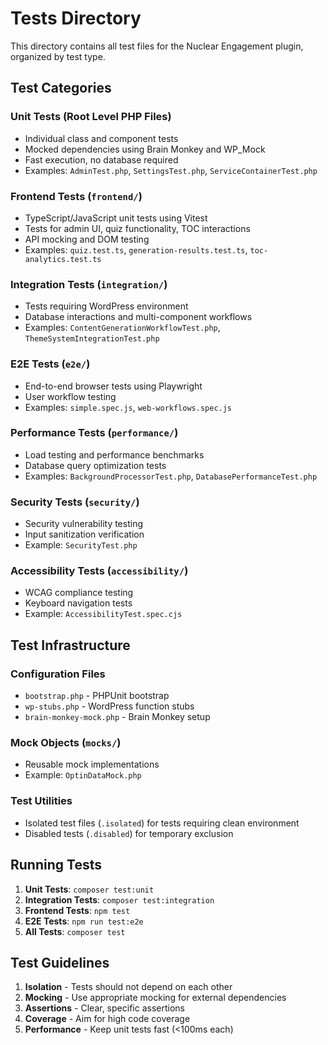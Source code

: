# Tests Directory

This directory contains all test files for the Nuclear Engagement plugin, organized by test type.

## Test Categories

### Unit Tests (Root Level PHP Files)
- Individual class and component tests
- Mocked dependencies using Brain Monkey and WP_Mock
- Fast execution, no database required
- Examples: `AdminTest.php`, `SettingsTest.php`, `ServiceContainerTest.php`

### Frontend Tests (`frontend/`)
- TypeScript/JavaScript unit tests using Vitest
- Tests for admin UI, quiz functionality, TOC interactions
- API mocking and DOM testing
- Examples: `quiz.test.ts`, `generation-results.test.ts`, `toc-analytics.test.ts`

### Integration Tests (`integration/`)
- Tests requiring WordPress environment
- Database interactions and multi-component workflows
- Examples: `ContentGenerationWorkflowTest.php`, `ThemeSystemIntegrationTest.php`

### E2E Tests (`e2e/`)
- End-to-end browser tests using Playwright
- User workflow testing
- Examples: `simple.spec.js`, `web-workflows.spec.js`

### Performance Tests (`performance/`)
- Load testing and performance benchmarks
- Database query optimization tests
- Examples: `BackgroundProcessorTest.php`, `DatabasePerformanceTest.php`

### Security Tests (`security/`)
- Security vulnerability testing
- Input sanitization verification
- Example: `SecurityTest.php`

### Accessibility Tests (`accessibility/`)
- WCAG compliance testing
- Keyboard navigation tests
- Example: `AccessibilityTest.spec.cjs`

## Test Infrastructure

### Configuration Files
- `bootstrap.php` - PHPUnit bootstrap
- `wp-stubs.php` - WordPress function stubs
- `brain-monkey-mock.php` - Brain Monkey setup

### Mock Objects (`mocks/`)
- Reusable mock implementations
- Example: `OptinDataMock.php`

### Test Utilities
- Isolated test files (`.isolated`) for tests requiring clean environment
- Disabled tests (`.disabled`) for temporary exclusion

## Running Tests

1. **Unit Tests**: `composer test:unit`
2. **Integration Tests**: `composer test:integration`
3. **Frontend Tests**: `npm test`
4. **E2E Tests**: `npm run test:e2e`
5. **All Tests**: `composer test`

## Test Guidelines

1. **Isolation** - Tests should not depend on each other
2. **Mocking** - Use appropriate mocking for external dependencies
3. **Assertions** - Clear, specific assertions
4. **Coverage** - Aim for high code coverage
5. **Performance** - Keep unit tests fast (<100ms each)